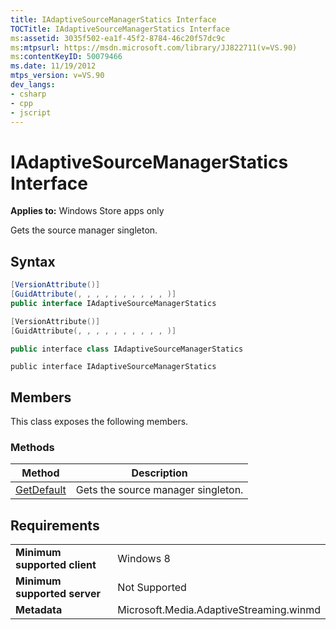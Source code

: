 ```yaml
---
title: IAdaptiveSourceManagerStatics Interface
TOCTitle: IAdaptiveSourceManagerStatics Interface
ms:assetid: 3035f502-ea1f-45f2-8784-46c20f57dc9c
ms:mtpsurl: https://msdn.microsoft.com/library/JJ822711(v=VS.90)
ms:contentKeyID: 50079466
ms.date: 11/19/2012
mtps_version: v=VS.90
dev_langs:
- csharp
- cpp
- jscript
---
```


# IAdaptiveSourceManagerStatics Interface

**Applies to:** Windows Store apps only

Gets the source manager singleton.

## Syntax

```csharp
[VersionAttribute()]
[GuidAttribute(, , , , , , , , , , )]
public interface IAdaptiveSourceManagerStatics
```

```cpp
[VersionAttribute()]
[GuidAttribute(, , , , , , , , , , )]

public interface class IAdaptiveSourceManagerStatics
```

```jscript
public interface IAdaptiveSourceManagerStatics
```

## Members

This class exposes the following members.

### Methods

|Method|Description|
|--- |--- |
|[GetDefault](iadaptivesourcemanagerstatics-getdefault-method.md)|Gets the source manager singleton.|


## Requirements

|||
|--- |--- |
|**Minimum supported client**|Windows 8|
|**Minimum supported server**|Not Supported|
|**Metadata**|Microsoft.Media.AdaptiveStreaming.winmd|

